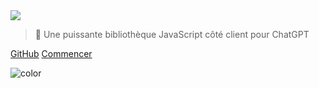 <!-- _coverpage.md -->

<img class="logo" src="https://raw.githubusercontent.com/kudoai/chatgpt.js/main/media/images/chatgpt.js-logo-dark-mode-padded-7000x777.png">

> 🤖 Une puissante bibliothèque JavaScript côté client pour ChatGPT

[GitHub](https://github.com/KudoAI/chatgpt.js)
[Commencer](#⚡-importation-de-la-bibliothèque)

<!-- background color -->

![color](transparent)
